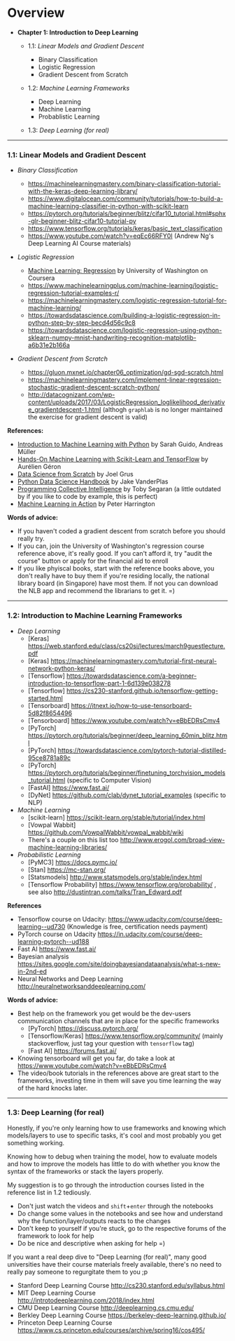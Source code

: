 # Overview

- **Chapter 1: Introduction to Deep Learning**
  - 1.1: *Linear Models and Gradient Descent*
    - Binary Classification
    - Logistic Regression
    - Gradient Descent from Scratch
    
  - 1.2: *Machine Learning Frameworks*
    - Deep Learning
    - Machine Learning
    - Probablistic Learning
    
  - 1.3: *Deep Learning (for real)*
  
----

### 1.1: Linear Models and Gradient Descent

  - *Binary Classification*
    - https://machinelearningmastery.com/binary-classification-tutorial-with-the-keras-deep-learning-library/
    - https://www.digitalocean.com/community/tutorials/how-to-build-a-machine-learning-classifier-in-python-with-scikit-learn
    - https://pytorch.org/tutorials/beginner/blitz/cifar10_tutorial.html#sphx-glr-beginner-blitz-cifar10-tutorial-py
    - https://www.tensorflow.org/tutorials/keras/basic_text_classification
    - https://www.youtube.com/watch?v=eqEc66RFY0I (Andrew Ng's Deep Learning AI Course materials)
    
  - *Logistic Regression*
    - [Machine Learning: Regression](https://www.coursera.org/learn/ml-regression) by University of Washington on Coursera
    - https://www.machinelearningplus.com/machine-learning/logistic-regression-tutorial-examples-r/
    - https://machinelearningmastery.com/logistic-regression-tutorial-for-machine-learning/
    - https://towardsdatascience.com/building-a-logistic-regression-in-python-step-by-step-becd4d56c9c8
    - https://towardsdatascience.com/logistic-regression-using-python-sklearn-numpy-mnist-handwriting-recognition-matplotlib-a6b31e2b166a
    
  - *Gradient Descent from Scratch*
    - https://gluon.mxnet.io/chapter06_optimization/gd-sgd-scratch.html
    - https://machinelearningmastery.com/implement-linear-regression-stochastic-gradient-descent-scratch-python/
    - http://datacognizant.com/wp-content/uploads/2017/03/LogisticRegression_loglikelihood_derivative_gradientdescent-1.html (althogh `graphlab` is no longer maintained the exercise for gradient descent is valid)


**References:**

 - [Introduction to Machine Learning with Python](http://shop.oreilly.com/product/0636920030515.do) by Sarah Guido, Andreas Müller
 - [Hands-On Machine Learning with Scikit-Learn and TensorFlow](http://shop.oreilly.com/product/0636920052289.do) by Aurélien Géron
 - [Data Science from Scratch](http://shop.oreilly.com/product/0636920033400.do) by Joel Grus
 - [Python Data Science Handbook](http://shop.oreilly.com/product/0636920034919.do) by Jake VanderPlas
 - [Programming Collective Intelligence](http://shop.oreilly.com/product/9780596529321.do) by Toby Segaran (a little outdated by if you like to code by example, this is perfect)
 - [Machine Learning in Action](https://www.manning.com/books/machine-learning-in-action) by Peter Harrington 

**Words of advice:**

  - If you haven't coded a gradient descent from scratch before you should really try.
  - If you can, join the University of Washington's regression course reference above, it's really good. If you can't afford it, try "audit the course" button or apply for the financial aid to enroll
  - If you like phyiscal books, start with the reference books above, you don't really have to buy them if you're residing locally, the national library board (in Singapore) have most them. If not you can download the NLB app and recommend the librarians to get it. =)
    
----

###  1.2: Introduction to Machine Learning Frameworks

  - *Deep Learning*
    - [Keras] https://web.stanford.edu/class/cs20si/lectures/march9guestlecture.pdf
    - [Keras] https://machinelearningmastery.com/tutorial-first-neural-network-python-keras/
    - [Tensorflow] https://towardsdatascience.com/a-beginner-introduction-to-tensorflow-part-1-6d139e038278
    - [Tensorflow] https://cs230-stanford.github.io/tensorflow-getting-started.html
    - [Tensorboard] https://itnext.io/how-to-use-tensorboard-5d82f8654496 
    - [Tensorboard] https://www.youtube.com/watch?v=eBbEDRsCmv4
    - [PyTorch] https://pytorch.org/tutorials/beginner/deep_learning_60min_blitz.html 
    - [PyTorch] https://towardsdatascience.com/pytorch-tutorial-distilled-95ce8781a89c
    - [PyTorch] https://pytorch.org/tutorials/beginner/finetuning_torchvision_models_tutorial.html (specific to Computer Vision)
    - [FastAI] https://www.fast.ai/
    - [DyNet] https://github.com/clab/dynet_tutorial_examples (specific to NLP)
   - *Machine Learning*
     - [scikit-learn] https://scikit-learn.org/stable/tutorial/index.html
     - [Vowpal Wabbit] https://github.com/VowpalWabbit/vowpal_wabbit/wiki
     - There's a couple on this list too http://www.erogol.com/broad-view-machine-learning-libraries/ 
   - *Probabilistic Learning*
     - [PyMC3] https://docs.pymc.io/
     - [Stan] https://mc-stan.org/ 
     - [Statsmodels] http://www.statsmodels.org/stable/index.html
     - [Tensorflow Probability] https://www.tensorflow.org/probability/ , see also http://dustintran.com/talks/Tran_Edward.pdf
     
**References**

 - Tensorflow course on Udacity: https://www.udacity.com/course/deep-learning--ud730 (Knowledge is free, certification needs payment)
 - PyTorch course on Udacity https://in.udacity.com/course/deep-learning-pytorch--ud188 
 - Fast AI https://www.fast.ai/ 
 - Bayesian analysis https://sites.google.com/site/doingbayesiandataanalysis/what-s-new-in-2nd-ed 
 - Neural Networks and Deep Learning http://neuralnetworksanddeeplearning.com/ 
    
**Words of advice:**

 - Best help on the framework you get would be the dev-users communication channels that are in place for the specific frameworks
   - [PyTorch] https://discuss.pytorch.org/
   - [Tensorflow/Keras] https://www.tensorflow.org/community/ (mainly stackoverflow, just tag your question with `tensorflow` tag)
   - [Fast AI] https://forums.fast.ai/ 
 - Knowing tensorboard will get you far, do take a look at https://www.youtube.com/watch?v=eBbEDRsCmv4
 - The video/book tutorials in the references above are great start to the frameworks, investing time in them will save you time learning the way of the hard knocks later.
 
----


### 1.3: Deep Learning (for real)

Honestly, if you're only learning how to use frameworks and knowing which models/layers to use to specific tasks, it's cool and most probably you get something working. 

Knowing how to debug when training the model, how to evaluate models and how to improve the models has little to do with whether you know the syntax of the frameworks or stack the layers properly.

My suggestion is to go through the introduction courses listed in the reference list in 1.2 tediously. 
 
  - Don't just watch the videos and `shift`+`enter` through the notebooks
  - Do change some values in the notebooks and see how and understand why the function/layer/outputs reacts to the changes
  - Don't keep to yourself if you're stuck, go to the respective forums of the framework to look for help
  - Do be nice and descriptive when asking for help =)
  <!-- - Don't pass go, don't collect $200 (Just joking on this point; pardon the bad Monopoly game pun) -->
  
If you want a real deep dive to "Deep Learning (for real)", many good universities have their course materials freely available, there's no need to really pay someone to regurgitate them to you ;p

- Stanford Deep Learning Course http://cs230.stanford.edu/syllabus.html
- MIT Deep Learning Course http://introtodeeplearning.com/2018/index.html 
- CMU Deep Learning Course http://deeplearning.cs.cmu.edu/
- Berkley Deep Learning Course https://berkeley-deep-learning.github.io/ 
- Princeton Deep Learning Course https://www.cs.princeton.edu/courses/archive/spring16/cos495/

